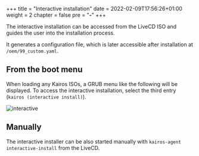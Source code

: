 +++
title = "Interactive installation"
date = 2022-02-09T17:56:26+01:00
weight = 2
chapter = false
pre = "<b>-</b>"
+++

The interactive installation can be accessed from the LiveCD ISO and guides the user into the installation process.

It generates a configuration file, which is later accessible after installation at `/oem/99_custom.yaml`.

## From the boot menu

When loading any Kairos ISOs, a GRUB menu like the following will be displayed. To access the interactive installation, select the third entry (`kairos (interactive install)`).

![interactive](https://user-images.githubusercontent.com/2420543/189219819-6b16d13d-c409-4b9b-889b-12792f800a08.gif)

## Manually

The interactive installer can be also started manually with `kairos-agent interactive-install` from the LiveCD.
